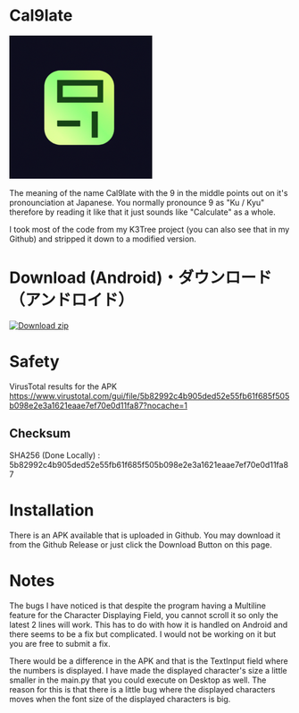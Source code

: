 # Cal9late

![alt text](https://github.com/renaro2021/Cal9late/blob/main/icon.png?raw=true)

The meaning of the name Cal9late with the 9 in the middle points out on it's pronounciation at Japanese. You normally pronounce 9 as "Ku / Kyu" therefore by reading it like that it just sounds like "Calculate" as a whole.

I took most of the code from my K3Tree project (you can also see that in my Github) and stripped it down to a modified version.

# Download (Android)・ダウンロード（アンドロイド）
<!-- BEGIN LATEST DOWNLOAD BUTTON -->
[![Download zip](https://custom-icon-badges.demolab.com/badge/-Download-blue?style=for-the-badge&logo=download&logoColor=white "Download zip")](https://github.com/renaro2021/Cal9late/releases/download/Android/cal9-0.1-arm64-v8a_armeabi-v7a-debug.apk)
<!-- END LATEST DOWNLOAD BUTTON -->
# Safety
VirusTotal results for the APK
https://www.virustotal.com/gui/file/5b82992c4b905ded52e55fb61f685f505b098e2e3a1621eaae7ef70e0d11fa87?nocache=1

## Checksum
SHA256 (Done Locally) : 5b82992c4b905ded52e55fb61f685f505b098e2e3a1621eaae7ef70e0d11fa87

# Installation
There is an APK available that is uploaded in Github. You may download it from the Github Release or just click the Download Button on this page. 

# Notes
The bugs I have noticed is that despite the program having a Multiline feature for the Character Displaying Field, you cannot scroll it so only the latest 2 lines will work. This has to do with how it is handled on Android and there seems to be a fix but complicated. I would not be working on it but you are free to submit a fix.

There would be a difference in the APK and that is the TextInput field where the numbers is displayed. I have made the displayed character's size a little smaller in the main.py that you could execute on Desktop as well. The reason for this is that there is a little bug where the displayed characters moves when the font size of the displayed characters is big.
